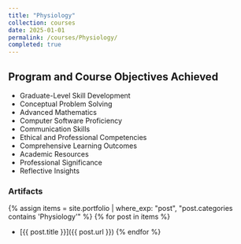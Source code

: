 ```yaml
---
title: "Physiology"
collection: courses
date: 2025-01-01
permalink: /courses/Physiology/
completed: true
---
```


## Program and Course Objectives Achieved

- Graduate-Level Skill Development
- Conceptual Problem Solving
- Advanced Mathematics
- Computer Software Proficiency
- Communication Skills
- Ethical and Professional Competencies
- Comprehensive Learning Outcomes
- Academic Resources
- Professional Significance
- Reflective Insights

### Artifacts

{% assign items = site.portfolio | where_exp: "post", "post.categories contains 'Physiology'" %}
{% for post in items %}
- [{{ post.title }}]({{ post.url }})
{% endfor %}
